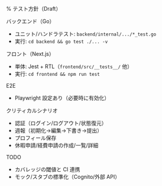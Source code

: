 % テスト方針（Draft）

バックエンド（Go）
- ユニット/ハンドラテスト: `backend/internal/.../*_test.go`
- 実行: `cd backend && go test ./... -v`

フロント（Next.js）
- 単体: Jest + RTL（`frontend/src/__tests__/` 他）
- 実行: `cd frontend && npm run test`

E2E
- Playwright 設定あり（必要時に有効化）

クリティカルシナリオ
- 認証（ログイン/ログアウト/状態復元）
- 週報（初期化→編集→下書き→提出）
- プロフィール保存
- 休暇申請/経費申請の作成/一覧/詳細

TODO
- カバレッジの閾値と CI 連携
- モック/スタブの標準化（Cognito/外部 API）

